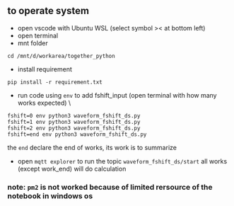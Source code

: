 ## to operate system
- open vscode with Ubuntu WSL (select symbol >< at bottom left)
- open terminal
- mnt folder
```
cd /mnt/d/workarea/together_python
```
- install requirement
```
pip install -r requirement.txt
```

- run code using `env` to add fshift_input
(open terminal with how many works expected) \
```
fshift=0 env python3 waveform_fshift_ds.py 
fshift=1 env python3 waveform_fshift_ds.py 
fshift=2 env python3 waveform_fshift_ds.py 
fshift=end env python3 waveform_fshift_ds.py 
```
the `end` declare the end of works, its work is to summarize 

- open `mqtt explorer` to run the topic `waveform_fshift_ds/start`
all works (except work_end) will do calculation

### note: `pm2` is not worked because of limited rersource of the notebook in windows os